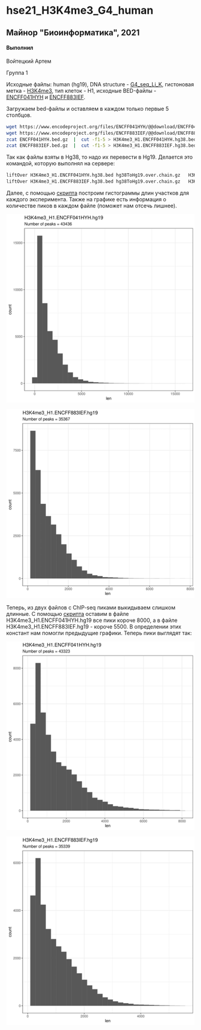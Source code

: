 # hse21_H3K4me3_G4_human

## Майнор "Биоинформатика", 2021

#### Выполнил

Войтецкий Артем

Группа 1

Исходные файлы: human (hg19), DNA structure - 
[G4_seq_Li_K](https://www.ncbi.nlm.nih.gov/geo/query/acc.cgi?acc=GSM3003539), 
гистоновая метка - [H3K4me3](https://www.encodeproject.org/chip-seq-matrix/?type=Experiment&replicates.library.biosample.donor.organism.scientific_name=Homo%20sapiens&assay_title=Histone%20ChIP-seq&assay_title=Mint-ChIP-seq&status=released),
тип клеток - Н1, исходные BED-файлы - 
[ENCFF041HYH](https://www.encodeproject.org/files/ENCFF041HYH/) 
и [ENCFF883IEF](https://www.encodeproject.org/files/ENCFF883IEF/).

Загружаем bed-файлы и оставляем в каждом только первые 5 столбцов. 
```bash
wget https://www.encodeproject.org/files/ENCFF041HYH/@@download/ENCFF041HYH.bed.gz
wget https://www.encodeproject.org/files/ENCFF883IEF/@@download/ENCFF883IEF.bed.gz
zcat ENCFF041HYH.bed.gz  |  cut -f1-5 > H3K4me3_H1.ENCFF041HYH.hg38.bed
zcat ENCFF883IEF.bed.gz  |  cut -f1-5 > H3K4me3_H1.ENCFF883IEF.hg38.bed
```

Так как файлы взяты в Hg38, то надо их перевести в Hg19. Делается это командой, которую выполнял на сервере:
```bash
liftOver H3K4me3_H1.ENCFF041HYH.hg38.bed hg38ToHg19.over.chain.gz   H3K4me3_H1.ENCFF041HYH.hg19.bed   H3K4me3_H1.ENCFF041HYH.unmapped.bed
liftOver H3K4me3_H1.ENCFF883IEF.hg38.bed hg38ToHg19.over.chain.gz   H3K4me3_H1.ENCFF883IEF.hg19.bed   H3K4me3_H1.ENCFF883IEF.unmapped.bed
```

Далее, с помощью [скрипта](https://github.com/MrARVO/hse21_H3K4me3_G4_human/blob/main/src/hist.r)
построим гистограммы длин участков для каждого эксперимента. 
Также на графике есть информация о количестве пиков в каждом файле (поможет нам отсечь лишнее).

![len_hist.H3K4me3_H1.ENCFF041HYH.hg19](https://github.com/MrARVO/hse21_H3K4me3_G4_human/blob/main/images/len_hist.H3K4me3_H1.ENCFF041HYH.hg19-1.png)

![len_hist.H3K4me3_H1.ENCFF883IEF.hg19](https://github.com/MrARVO/hse21_H3K4me3_G4_human/blob/main/images/len_hist.H3K4me3_H1.ENCFF883IEF.hg19-1.png)

Теперь, из двух файлов с ChIP-seq пиками выкидываем слишком длинные. 
С помощью [скрипта](https://github.com/MrARVO/hse21_H3K4me3_G4_human/blob/main/src/hist2.r)
оставим в файле H3K4me3_H1.ENCFF041HYH.hg19 все пики короче 8000, 
а в файле H3K4me3_H1.ENCFF883IEF.hg19 - короче 5500. В определении этих констант нам помогли предыдущие графики. 
Теперь пики выглядят так:

![len_hist.H3K4me3_H1.ENCFF041HYH.hg19](https://github.com/MrARVO/hse21_H3K4me3_G4_human/blob/main/images/len_hist.H3K4me3_H1.ENCFF041HYH.hg19.filtered-1.png)

![len_hist.H3K4me3_H1.ENCFF883IEF.hg19](https://github.com/MrARVO/hse21_H3K4me3_G4_human/blob/main/images/len_hist.H3K4me3_H1.ENCFF883IEF.hg19.filtered-1.png)